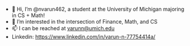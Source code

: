 - 👋 Hi, I’m @nvarun462, a student at the University of Michigan majoring in CS + Math!
- 👀 I’m interested in the intersection of Finance, Math, and CS
- 📫 I can be reached at varunn@umich.edu
- Linkedin: https://www.linkedin.com/in/varun-n-77754414a/


<!---
nvarun462/nvarun462 is a ✨ special ✨ repository because its `README.md` (this file) appears on your GitHub profile.
You can click the Preview link to take a look at your changes.
--->
